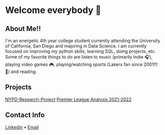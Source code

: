 # Welcome everybody :wave:

## About Me!!
I'm an energetic 4th year college student currently attending the University of California, San Diego and majoring in Data Science. I am currently focused on improving my python skills, learning SQL, doing projects, etc. Some of my favorite things to do are listen to music (primarily Indie :headphones:), playing video games :video_game:, playing/watching sports (Lakers fan since 2001!!! :basketball:) and reading.

## Projects
[NYPD-Research-Project](https://github.com/Amandoj/NYPD-Civilian-Complaints-Analysis)
[Premier League Analysis 2021-2022](https://github.com/Amandoj/Soccer-Analysis)

## Contact Info
<p><a title="LinkedIn" href="https://www.linkedin.com/in/amando-jimenez-4408311b0/">LinkedIn</a> • <a href="mailto:ajimenez@ucsd.edu">Email</a></p>

